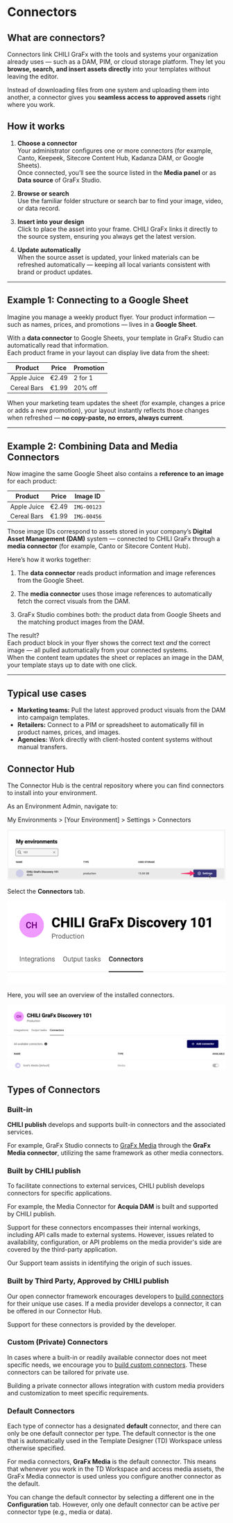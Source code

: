 # Connectors

## What are connectors?

Connectors link CHILI GraFx with the tools and systems your organization already uses — such as a DAM, PIM, or cloud storage platform. They let you **browse, search, and insert assets directly** into your templates without leaving the editor.  

Instead of downloading files from one system and uploading them into another, a connector gives you **seamless access to approved assets** right where you work.

## How it works

1. **Choose a connector**  
   Your administrator configures one or more connectors (for example, Canto, Keepeek, Sitecore Content Hub, Kadanza DAM, or Google Sheets).  
   Once connected, you’ll see the source listed in the **Media panel** or as **Data source** of GraFx Studio.

2. **Browse or search**  
   Use the familiar folder structure or search bar to find your image, video, or data record.  

3. **Insert into your design**  
   Click to place the asset into your frame. CHILI GraFx links it directly to the source system, ensuring you always get the latest version.  

4. **Update automatically**  
   When the source asset is updated, your linked materials can be refreshed automatically — keeping all local variants consistent with brand or product updates.

---

## Example 1: Connecting to a Google Sheet

Imagine you manage a weekly product flyer. Your product information — such as names, prices, and promotions — lives in a **Google Sheet**.

With a **data connector** to Google Sheets, your template in GraFx Studio can automatically read that information.  
Each product frame in your layout can display live data from the sheet:

| Product | Price | Promotion |
|----------|--------|-----------|
| Apple Juice | €2.49 | 2 for 1 |
| Cereal Bars | €1.99 | 20% off |

When your marketing team updates the sheet (for example, changes a price or adds a new promotion), your layout instantly reflects those changes when refreshed — **no copy-paste, no errors, always current**.

---

## Example 2: Combining Data and Media Connectors

Now imagine the same Google Sheet also contains a **reference to an image** for each product:

| Product | Price | Image ID |
|----------|--------|----------|
| Apple Juice | €2.49 | `IMG-00123` |
| Cereal Bars | €1.99 | `IMG-00456` |

Those image IDs correspond to assets stored in your company’s **Digital Asset Management (DAM)** system — connected to CHILI GraFx through a **media connector** (for example, Canto or Sitecore Content Hub).

Here’s how it works together:

1. The **data connector** reads product information and image references from the Google Sheet.  

2. The **media connector** uses those image references to automatically fetch the correct visuals from the DAM.  

3. GraFx Studio combines both: the product data from Google Sheets and the matching product images from the DAM.  

The result?  
Each product block in your flyer shows the correct text *and* the correct image — all pulled automatically from your connected systems.  
When the content team updates the sheet or replaces an image in the DAM, your template stays up to date with one click.

---

## Typical use cases

- **Marketing teams:** Pull the latest approved product visuals from the DAM into campaign templates.  
- **Retailers:** Connect to a PIM or spreadsheet to automatically fill in product names, prices, and images.  
- **Agencies:** Work directly with client-hosted content systems without manual transfers.  

## Connector Hub

The Connector Hub is the central repository where you can find connectors to install into your environment.

As an Environment Admin, navigate to:

My Environments > [Your Environment] > Settings > Connectors

![screenshot-full](ch01.png)

Select the **Connectors** tab.

![screenshot-full](ch02.png)

Here, you will see an overview of the installed connectors.

![screenshot-full](ch03.png)

## Types of Connectors

### Built-in

**CHILI publish** develops and supports built-in connectors and the associated services.

For example, GraFx Studio connects to [GraFx Media](/GraFx-Media/) through the **GraFx Media connector**, utilizing the same framework as other media connectors.

### Built by CHILI publish

To facilitate connections to external services, CHILI publish develops connectors for specific applications.

For example, the Media Connector for **Acquia DAM** is built and supported by CHILI publish.

Support for these connectors encompasses their internal workings, including API calls made to external systems. However, issues related to availability, configuration, or API problems on the media provider's side are covered by the third-party application.

Our Support team assists in identifying the origin of such issues.

### Built by Third Party, Approved by CHILI publish

Our open connector framework encourages developers to [build connectors](/GraFx-Developers/connectors/connectors-introduction/) for their unique use cases. If a media provider develops a connector, it can be offered in our Connector Hub.

Support for these connectors is provided by the developer.

### Custom (Private) Connectors

In cases where a built-in or readily available connector does not meet specific needs, we encourage you to [build custom connectors](/GraFx-Developers/connectors/connectors-introduction/). These connectors can be tailored for private use.

Building a private connector allows integration with custom media providers and customization to meet specific requirements.

### Default Connectors

Each type of connector has a designated **default** connector, and there can only be one default connector per type. The default connector is the one that is automatically used in the Template Designer (TD) Workspace unless otherwise specified.

For media connectors, **GraFx Media** is the default connector. This means that whenever you work in the TD Workspace and access media assets, the GraFx Media connector is used unless you configure another connector as the default.

You can change the default connector by selecting a different one in the **Configuration** tab. However, only one default connector can be active per connector type (e.g., media or data).